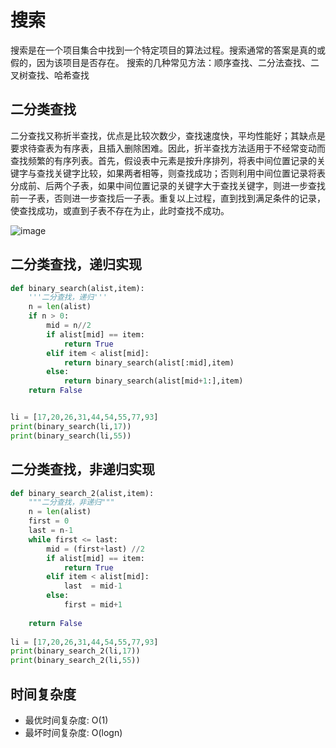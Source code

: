 # 搜索

搜索是在一个项目集合中找到一个特定项目的算法过程。搜索通常的答案是真的或假的，因为该项目是否存在。 搜索的几种常见方法：顺序查找、二分法查找、二叉树查找、哈希查找



## 二分类查找

二分查找又称折半查找，优点是比较次数少，查找速度快，平均性能好；其缺点是要求待查表为有序表，且插入删除困难。因此，折半查找方法适用于不经常变动而查找频繁的有序列表。首先，假设表中元素是按升序排列，将表中间位置记录的关键字与查找关键字比较，如果两者相等，则查找成功；否则利用中间位置记录将表分成前、后两个子表，如果中间位置记录的关键字大于查找关键字，则进一步查找前一子表，否则进一步查找后一子表。重复以上过程，直到找到满足条件的记录，使查找成功，或直到子表不存在为止，此时查找不成功。

![image](https://github.com/xiaoxingchen505/DataStructure-Algorithm-Notes/blob/master/images/Binary_search_into_array.png)


## 二分类查找，递归实现
```python
def binary_search(alist,item):
    '''二分查找，递归'''
    n = len(alist)
    if n > 0:
        mid = n//2
        if alist[mid] == item:
            return True
        elif item < alist[mid]:
            return binary_search(alist[:mid],item)
        else:
            return binary_search(alist[mid+1:],item)
    return False


li = [17,20,26,31,44,54,55,77,93]
print(binary_search(li,17))
print(binary_search(li,55))

```



## 二分类查找，非递归实现
```python
def binary_search_2(alist,item):
    """二分查找，非递归"""
    n = len(alist)
    first = 0 
    last = n-1
    while first <= last:
        mid = (first+last) //2
        if alist[mid] == item:
            return True
        elif item < alist[mid]:
            last  = mid-1
        else:
            first = mid+1
        
    return False
        
li = [17,20,26,31,44,54,55,77,93]
print(binary_search_2(li,17))
print(binary_search_2(li,55))

```


## 时间复杂度

* 最优时间复杂度: O(1)
* 最坏时间复杂度: O(logn)